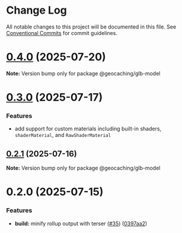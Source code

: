 # Change Log

All notable changes to this project will be documented in this file.
See [Conventional Commits](https://conventionalcommits.org) for commit guidelines.

# [0.4.0](https://github.com/Geocaching/lerna-v2/compare/@geocaching/glb-model@0.2.1...@geocaching/glb-model@0.4.0) (2025-07-20)

**Note:** Version bump only for package @geocaching/glb-model

# [0.3.0](https://github.com/Geocaching/lerna-v2/compare/@geocaching/glb-model@0.2.1...@geocaching/glb-model@0.3.0) (2025-07-17)

### Features

- add support for custom materials including built-in shaders, `shaderMaterial`, and `RawShaderMaterial`

## [0.2.1](https://github.com/Geocaching/lerna-v2/compare/@geocaching/glb-model@0.2.0...@geocaching/glb-model@0.2.1) (2025-07-16)

**Note:** Version bump only for package @geocaching/glb-model

# 0.2.0 (2025-07-15)

### Features

- **build:** minify rollup output with terser ([#35](https://github.com/Geocaching/lerna-v2/issues/35)) ([0397aa2](https://github.com/Geocaching/lerna-v2/commit/0397aa2a3a19ad0d22a0c83d13dc1b25e0a5782e))
